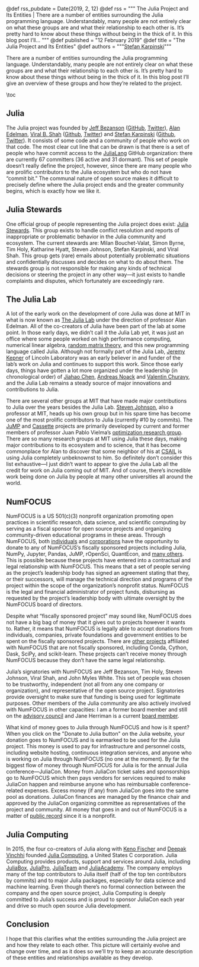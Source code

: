 @def rss_pubdate = Date(2019, 2, 12)
@def rss = """ The Julia Project and Its Entities | There are a number of entities surrounding the Julia programming language. Understandably, many people are not entirely clear on what these groups are and what their relationship to each other is. It’s pretty hard to know about these things without being in the thick of it. In this blog post I’ll... """
@def published = "12 February 2019"
@def title = "The Julia Project and Its Entities"
@def authors = """<a href="https://github.com/StefanKarpinski">Stefan Karpinski</a>"""

There are a number of entities surrounding the Julia programming language. Understandably, many people are not entirely clear on what these groups are and what their relationship to each other is. It’s pretty hard to know about these things without being in the thick of it. In this blog post I’ll give an overview of these groups and how they’re related to the project.

\toc

## Julia

The Julia project was founded by [Jeff Bezanson](https://github.com/JeffBezanson) ([GitHub](https://github.com/JeffBezanson), [Twitter](https://twitter.com/JeffBezanson)), [Alan Edelman](https://en.wikipedia.org/wiki/Alan_Edelman), [Viral B. Shah](https://en.wikipedia.org/wiki/Viral_B._Shah) ([Github](https://github.com/ViralBShah), [Twitter](https://twitter.com/Viral_B_Shah)) and [Stefan Karpinski](https://en.wikipedia.org/wiki/Stefan_Karpinski) ([Github](https://github.com/StefanKarpinski), [Twitter](https://twitter.com/StefanKarpinski)). It consists of some code and a community of people who work on that code. The most clear cut line that can be drawn is that there is a set of people who have commit access to the [JuliaLang](https://github.com/JuliaLang) GitHub organization: there are currently 67 committers (36 active and 31 dormant). This set of people doesn’t really define the project, however, since there are many people who are prolific contributors to the Julia ecosystem but who do not have “commit bit.” The communal nature of open source makes it difficult to precisely define where the Julia project ends and the greater community begins, which is exactly how we like it.

## Julia Stewards

One official group of people representing the Julia project does exist: [Julia Stewards](/community/stewards/). This group exists to handle conflict resolution and reports of inappropriate or problematic behavior in the Julia community and ecosystem. The current stewards are: Milan Bouchet-Valat, Simon Byrne, Tim Holy, Katharine Hyatt, Steven Johnson, Stefan Karpinski, and Viral Shah. This group gets (rare) emails about potentially problematic situations and confidentially discusses and decides on what to do about them. The stewards group is not responsible for making any kinds of technical decisions or steering the project in any other way—it just exists to handle complaints and disputes, which fortunately are exceedingly rare.

## The Julia Lab

A lot of the early work on the development of core Julia was done at MIT in what is now known as [The Julia Lab](https://julia.mit.edu) under the direction of professor Alan Edelman. All of the co-creators of Julia have been part of the lab at some point. In those early days, we didn’t call it the Julia Lab yet, it was just an office where some people worked on high performance computing, numerical linear algebra, [random matrix theory](https://en.wikipedia.org/wiki/Random_matrix), and this new programming language called Julia. Although not formally part of the Julia Lab, [Jeremy Kepner](https://www.ll.mit.edu/biographies/jeremy-kepner) of Lincoln Laboratory was an early believer in and funder of the lab’s work on Julia and continues to support this work. Since those early days, things have gotten a lot more organized under the leadership (in chronological order) of [Jiahao Chen](https://jiahao.github.io), [Andreas Noack](https://github.com/andreasnoack) and [Valentin Churavy](https://github.com/vchuravy), and the Julia Lab remains a steady source of major innovations and contributions to Julia.

There are several other groups at MIT that have made major contributions to Julia over the years besides the Julia Lab. [Steven Johnson](https://en.wikipedia.org/wiki/Steven_G._Johnson), also a professor at MIT, heads up his own group but in his spare time has become one of the most prolific contributors to Julia (currently #10 by commits). The [JuMP](http://www.juliaopt.org/) and [Cassette](https://github.com/jrevels/Cassette.jl) projects are primarily developed by current and former members of professor Juan Pablo Vielma’s [optimization research group](https://www.mit.edu/~jvielma/students.html). There are so many research groups at MIT using Julia these days, making major contributions to its ecosystem and to science, that it has become commonplace for Alan to discover that some neighbor of his at [CSAIL](https://www.csail.mit.edu) is using Julia completely unbeknownst to him. So definitely don’t consider this list exhaustive—I just didn’t want to appear to give the Julia Lab all the credit for work on Julia coming out of MIT. And of course, there’s incredible work being done on Julia by people at many other universities all around the world.

## NumFOCUS

NumFOCUS is a US 501(c)(3) nonprofit organization promoting open practices in scientific research, data science, and scientific computing by serving as a fiscal sponsor for open source projects and organizing community-driven educational programs in these areas. Through NumFOCUS, both [individuals](https://numfocus.org/membership) and [corporations](https://numfocus.org/sponsors) have the opportunity to donate to any of NumFOCUS’s fiscally sponsored projects including Julia, NumPy, Jupyter, Pandas, JuMP, rOpenSci, QuantEcon, and [many others](https://numfocus.org/sponsored-projects/). This is possible because these projects have entered into a contractual and legal relationship with NumFOCUS. This means that a set of people serving as the project’s leadership body has signed an agreement stating that they, or their successors, will manage the technical direction and programs of the project within the scope of the organization’s nonprofit status. NumFOCUS is the legal and financial administrator of project funds, disbursing as requested by the project’s leadership body with ultimate oversight by the NumFOCUS board of directors.

Despite what “fiscally sponsored project” may sound like, NumFOCUS does not have a big bag of money that it gives out to projects however it wants to. Rather, it means that NumFOCUS is legally able to accept donations from individuals, companies, private foundations and government entities to be spent on the fiscally sponsored projects. There are [other projects](https://numfocus.org/sponsored-projects/affiliated-projects) affiliated with NumFOCUS that are not fiscally sponsored, including Conda, Cython, Dask, SciPy, and scikit-learn. These projects can’t receive money through NumFOCUS because they don’t have the same legal relationship.

Julia’s signatories with NumFOCUS are Jeff Bezanson, Tim Holy, Steven Johnson, Viral Shah, and John Myles White. This set of people was chosen to be trustworthy, independent (not all from any one company or organization), and representative of the open source project. Signatories provide oversight to make sure that funding is being used for legitimate purposes. Other members of the Julia community are also actively involved with NumFOCUS in other capacities: I am a former board member and still on the [advisory council](https://numfocus.org/community/people#people-advisorycouncil) and Jane Herriman is a current [board member](https://numfocus.org/community/people#people-directors).

What kind of money goes to Julia through NumFOCUS and how is it spent? When you click on the "Donate to Julia button" on the Julia website, your donation goes to NumFOCUS and is earmarked to be used for the Julia project. This money is used to pay for infrastructure and personnel costs, including website hosting, continuous integration services, and anyone who is working on Julia through NumFOCUS (no one at the moment). By far the biggest flow of money through NumFOCUS for Julia is for the annual Julia conference—JuliaCon. Money from JuliaCon ticket sales and sponsorships go to NumFOCUS which then pays vendors for services required to make JuliaCon happen and reimburse anyone who has reimbursable conference-related expenses. Excess money (if any) from JuliaCon goes into the same pool as donations. JuliaCon finances are managed by the finance chair and approved by the JuliaCon organizing committee as representatives of the project and community. All money that goes in and out of NumFOCUS is a matter of [public record](https://numfocus.org/legal) since it is a nonprofit.

## Julia Computing

In 2015, the four co-creators of Julia along with [Keno Fischer](https://www.linkedin.com/in/keno-fischer-974261b0/) and [Deepak Vinchhi](https://www.linkedin.com/in/deepakvinchhi/) founded [Julia Computing](https://juliacomputing.com/), a United States C corporation. Julia Computing provides products, support and services around Julia, including [JuliaBox](https://juliabox.com), [JuliaPro](https://juliacomputing.com/products/juliapro.html), [JuliaTeam](https://juliacomputing.com/products/juliateam.html) and [JuliaAcademy](https://academy.juliabox.com). The company employs many of the top contributors to Julia itself (half of the top ten contributors by commits) and to major Julia packages, especially for data science and machine learning. Even though there’s no formal connection between the company and the open source project, Julia Computing is deeply committed to Julia’s success and is proud to sponsor JuliaCon each year and drive so much open source Julia development.

## Conclusion

I hope that this clarifies what the entities surrounding the Julia project are and how they relate to each other. This picture will certainly evolve and change over time, and as it does so we'll try to keep an accurate description of these entities and relationships available as they develop.
